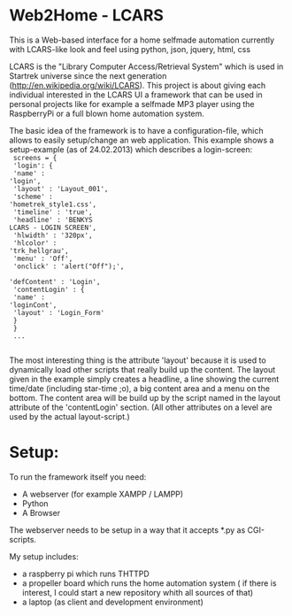 Web2Home - LCARS
================

This is a Web-based interface for a home selfmade automation currently with LCARS-like look and feel using python, json, jquery, html, css 

LCARS is the "Library Computer Access/Retrieval System" which is used in Startrek universe since the next generation (http://en.wikipedia.org/wiki/LCARS).
This project is about giving each individual interested in the LCARS UI a framework that can be used in personal projects like for example a selfmade MP3 player using the RaspberryPi or a full blown home automation system.

The basic idea of the framework is to have a configuration-file, which allows to easily setup/change an web application.
This example shows a setup-example (as of 24.02.2013) which describes a login-screen:<br>
<code>
      screens = {<br>
        'login': {<br>
          'name'       : 'login',<br>
          'layout'     : 'Layout_001',<br>
          'scheme'     : 'hometrek_style1.css',<br>
          'timeline'   : 'true',<br>
          'headline'   : 'BENKYS LCARS - LOGIN SCREEN',<br>
          'hlwidth'    : '320px',<br>
          'hlcolor'    : 'trk_hellgrau',<br>
          'menu'       : 'Off',<br>
          'onclick'    : 'alert("Off");',<br>
          'defContent' : 'Login',<br>
          'contentLogin' : {<br>
            'name'       : 'loginCont',<br>
            'layout'     : 'Login_Form'<br>
          }<br>
        }<br>
        ...<br>
</code>

The most interesting thing is the attribute 'layout' because it is used to dynamically load other scripts that really build up the content. The layout given in the example simply creates a headline, a line showing the current time/date (including star-time ;o), a big content area and a menu on the bottom. The content area will be build up by the script named in the layout attribute of the 'contentLogin' section.
(All other attributes on a level are used by the actual layout-script.)

Setup:
======
To run the framework itself you need:
* A webserver (for example XAMPP / LAMPP)
* Python
* A Browser

The webserver needs to be setup in a way that it accepts *.py as CGI-scripts.

My setup includes:
* a raspberry pi which runs THTTPD
* a propeller board which runs the home automation system ( if there is interest, I could start a new repository whith all sources of that)
* a laptop (as client and development environment)
